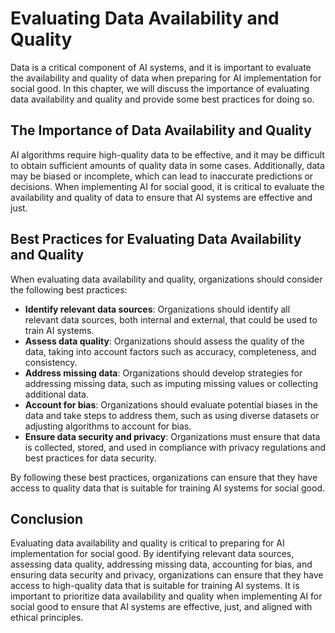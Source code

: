 # Evaluating Data Availability and Quality

Data is a critical component of AI systems, and it is important to evaluate the availability and quality of data when preparing for AI implementation for social good. In this chapter, we will discuss the importance of evaluating data availability and quality and provide some best practices for doing so.

The Importance of Data Availability and Quality
-----------------------------------------------

AI algorithms require high-quality data to be effective, and it may be difficult to obtain sufficient amounts of quality data in some cases. Additionally, data may be biased or incomplete, which can lead to inaccurate predictions or decisions. When implementing AI for social good, it is critical to evaluate the availability and quality of data to ensure that AI systems are effective and just.

Best Practices for Evaluating Data Availability and Quality
-----------------------------------------------------------

When evaluating data availability and quality, organizations should consider the following best practices:

* **Identify relevant data sources**: Organizations should identify all relevant data sources, both internal and external, that could be used to train AI systems.
* **Assess data quality**: Organizations should assess the quality of the data, taking into account factors such as accuracy, completeness, and consistency.
* **Address missing data**: Organizations should develop strategies for addressing missing data, such as imputing missing values or collecting additional data.
* **Account for bias**: Organizations should evaluate potential biases in the data and take steps to address them, such as using diverse datasets or adjusting algorithms to account for bias.
* **Ensure data security and privacy**: Organizations must ensure that data is collected, stored, and used in compliance with privacy regulations and best practices for data security.

By following these best practices, organizations can ensure that they have access to quality data that is suitable for training AI systems for social good.

Conclusion
----------

Evaluating data availability and quality is critical to preparing for AI implementation for social good. By identifying relevant data sources, assessing data quality, addressing missing data, accounting for bias, and ensuring data security and privacy, organizations can ensure that they have access to high-quality data that is suitable for training AI systems. It is important to prioritize data availability and quality when implementing AI for social good to ensure that AI systems are effective, just, and aligned with ethical principles.
